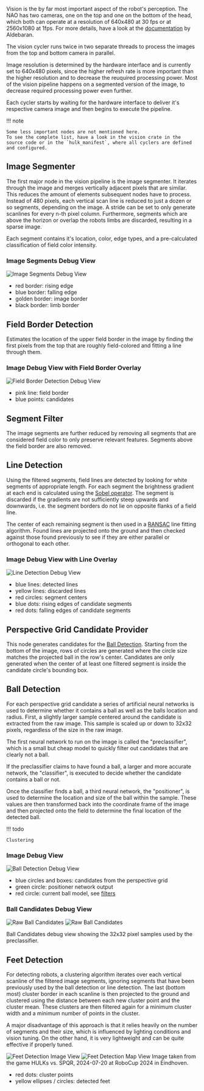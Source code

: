 Vision is the by far most important aspect of the robot's perception.
The NAO has two cameras, one on the top and one on the bottom of the head, which both can operate at a resolution of 640x480 at 30 fps or at 2560x1080 at 1fps.
For more details, have a look at the [documentation](http://doc.aldebaran.com/2-8/family/nao_technical/video_naov6.html) by Aldebaran.

The vision cycler runs twice in two separate threads to process the images from the top and bottom camera in parallel.

Image resolution is determined by the hardware interface and is currently set to 640x480 pixels, since the higher refresh rate is more important than the higher resolution and to decrease the reuquired processing power.
Most of the vision pipeline happens on a segmented version of the image, to decrease required processing power even further.

Each cycler starts by waiting for the hardware interface to deliver it's respective camera image and then begins to execute the pipeline.

!!! note

    Some less important nodes are not mentioned here.
    To see the complete list, have a look in the vision crate in the source code or in the `hulk_manifest`, where all cyclers are defined and configured.

## Image Segmenter

The first major node in the vision pipeline is the image segmenter.
It iterates through the image and merges vertically adjacent pixels that are similar.
This reduces the amount of elements subsequent nodes have to process.
Instead of 480 pixels, each vertical scan line is reduced to just a dozen or so segments, depending on the image.
A stride can be set to only generate scanlines for every n-th pixel column.
Furthermore, segments which are above the horizon or overlap the robots limbs are discarded, resulting in a sparse image.

Each segment contains it's location, color, edge types, and a pre-calculated classification of field color intensity.

### Image Segments Debug View

![Image Segments Debug View](./segmented_image.jpg)

-   red border: rising edge
-   blue border: falling edge
-   golden border: image border
-   black border: limb border

## Field Border Detection

Estimates the location of the upper field border in the image by finding the first pixels from the top that are roughly field-colored and fitting a line through them.

### Image Debug View with Field Border Overlay

![Field Border Detection Debug View](./field_border.jpg)

-   pink line: field border
-   blue points: candidates

## Segment Filter

The image segments are further reduced by removing all segments that are considered field color to only preserve relevant features.
Segments above the field border are also removed.

## Line Detection

Using the filtered segments, field lines are detected by looking for white segments of appropriate length.
For each segment the brightness gradient at each end is calculated using the [Sobel operator](https://en.wikipedia.org/wiki/Sobel_operator).
The segment is discarded if the gradients are not sufficiently steep upwards and downwards, i.e. the segment borders do not lie on opposite flanks of a field line.

The center of each remaining segment is then used in a [RANSAC](https://en.wikipedia.org/wiki/Ransac) line fitting algorithm.
Found lines are projected onto the ground and then checked against those found previously to see if they are either parallel or orthogonal to each other.

### Image Debug View with Line Overlay

![Line Detection Debug View](./line_detection.jpg)

-   blue lines: detected lines
-   yellow lines: discarded lines
-   red circles: segment centers
-   blue dots: rising edges of candidate segments
-   red dots: falling edges of candidate segments

## Perspective Grid Candidate Provider

This node generates candidates for the [Ball Detection](#ball-detection).
Starting from the bottom of the image, rows of circles are generated where the circle size matches the projected ball in the row's center.
Candidates are only generated when the center of at least one filtered segment is inside the candidate circle's bounding box.

## Ball Detection

For each perspective grid candidate a series of artificial neural networks is used to determine whether it contains a ball as well as the balls location and radius.
First, a slightly larger sample centered around the candidate is extracted from the raw image.
This sample is scaled up or down to 32x32 pixels, regardless of the size in the raw image.

The first neural network to run on the image is called the "preclassifier", which is a small but cheap model to quickly filter out candidates that are clearly not a ball.

If the preclassifier claims to have found a ball, a larger and more accurate network, the "classifier", is executed to decide whether the candidate contains a ball or not.

Once the classifier finds a ball, a third neural network, the "positioner", is used to determine the location and size of the ball within the sample.
These values are then transformed back into the coordinate frame of the image and then projected onto the field to determine the final location of the detected ball.

!!! todo

    Clustering

### Image Debug View

![Ball Detection Debug View](./ball_candidates.jpg)

-   blue circles and boxes: candidates from the perspective grid
-   green circle: positioner network output
-   red circle: current ball model, see [filters](./filters.md)

### Ball Candidates Debug View

![Raw Ball Candidates](./raw_ball_candidates_light.jpg#only-light)
![Raw Ball Candidates](./raw_ball_candidates_dark.jpg#only-dark)

Ball Candidates debug view showing the 32x32 pixel samples used by the preclassifier.

## Feet Detection

For detecting robots, a clustering algorithm iterates over each vertical scanline of the filtered image segments, ignoring segments that have been previously used by the ball detection or line detection.
The last (bottom most) cluster border in each scanline is then projected to the ground and clustered using the distance between each new cluster point and the cluster mean.
These clusters are then filtered again for a minimum cluster width and a minimum number of points in the cluster.

A major disadvantage of this approach is that it relies heavily on the number of segments and their size, which is influenced by lighting conditions and vision tuning.
On the other hand, it is very lightweight and can be quite effective if properly tuned.

![Feet Detection Image View](./feet_detection_image_view.jpg)
![Feet Detection Map View](./feet_detection_map_view.jpg)
Image taken from the game HULKs vs. SPQR, 2024-07-20 at RoboCup 2024 in Eindhoven.

-   red dots: cluster points
-   yellow ellipses / circles: detected feet
